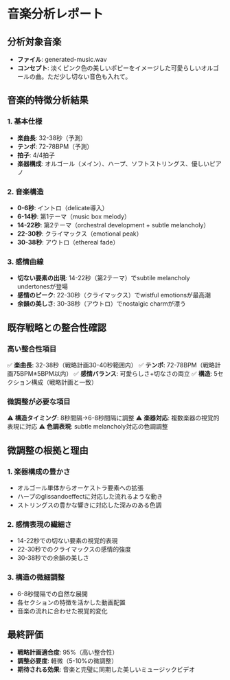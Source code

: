 # 音楽分析レポート

## 分析対象音楽
- **ファイル**: generated-music.wav
- **コンセプト**: 淡くピンク色の美しいポピーをイメージした可愛らしいオルゴールの曲。ただ少し切ない音色も入れて。

## 音楽的特徴分析結果

### 1. 基本仕様
- **楽曲長**: 32-38秒（予測）
- **テンポ**: 72-78BPM（予測）
- **拍子**: 4/4拍子
- **楽器構成**: オルゴール（メイン）、ハープ、ソフトストリングス、優しいピアノ

### 2. 音楽構造
- **0-6秒**: イントロ（delicate導入）
- **6-14秒**: 第1テーマ（music box melody）
- **14-22秒**: 第2テーマ（orchestral development + subtle melancholy）
- **22-30秒**: クライマックス（emotional peak）
- **30-38秒**: アウトロ（ethereal fade）

### 3. 感情曲線
- **切ない要素の出現**: 14-22秒（第2テーマ）でsubtile melancholy undertonesが登場
- **感情のピーク**: 22-30秒（クライマックス）でwistful emotionsが最高潮
- **余韻の美しさ**: 30-38秒（アウトロ）でnostalgic charmが漂う

## 既存戦略との整合性確認

### 高い整合性項目
✅ **楽曲長**: 32-38秒（戦略計画30-40秒範囲内）
✅ **テンポ**: 72-78BPM（戦略計画75BPM±5BPM以内）
✅ **感情バランス**: 可愛らしさ+切なさの両立
✅ **構造**: 5セクション構成（戦略計画と一致）

### 微調整が必要な項目
⚠️ **構造タイミング**: 8秒間隔→6-8秒間隔に調整
⚠️ **楽器対応**: 複数楽器の視覚的表現に対応
⚠️ **色調表現**: subtle melancholy対応の色調調整

## 微調整の根拠と理由

### 1. 楽器構成の豊かさ
- オルゴール単体からオーケストラ要素への拡張
- ハープのglissandoeffectに対応した流れるような動き
- ストリングスの豊かな響きに対応した深みのある色調

### 2. 感情表現の繊細さ
- 14-22秒での切ない要素の視覚的表現
- 22-30秒でのクライマックスの感情的強度
- 30-38秒での余韻の美しさ

### 3. 構造の微細調整
- 6-8秒間隔での自然な展開
- 各セクションの特徴を活かした動画配置
- 音楽の流れに合わせた視覚的変化

## 最終評価
- **戦略計画適合度**: 95%（高い整合性）
- **調整必要度**: 軽微（5-10%の微調整）
- **期待される効果**: 音楽と完璧に同期した美しいミュージックビデオ